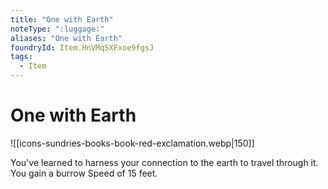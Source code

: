 ```yaml
---
title: "One with Earth"
noteType: ":luggage:"
aliases: "One with Earth"
foundryId: Item.HnVMq5XFxoe9fgsJ
tags:
  - Item
---
```


# One with Earth
![[icons-sundries-books-book-red-exclamation.webp|150]]

You've learned to harness your connection to the earth to travel through it. You gain a burrow Speed of 15 feet.
